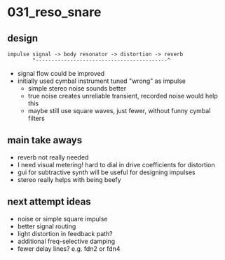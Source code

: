 # 031_reso_snare

## design
```
impulse signal -> body resonator -> distortion -> reverb 
        "------------------------------------------^
```

- signal flow could be improved
- initially used cymbal instrument tuned "wrong" as impulse
    - simple stereo noise sounds better
    - true noise creates unreliable transient, recorded noise would help this
    - maybe still use square waves, just fewer, without funny cymbal filters

## main take aways
- reverb not really needed
- I need visual metering! hard to dial in drive coefficients for distortion
- gui for subtractive synth will be useful for designing impulses
- stereo really helps with being beefy

## next attempt ideas
- noise or simple square impulse
- better signal routing
- light distortion in feedback path?
- additional freq-selective damping
- fewer delay lines? e.g. fdn2 or fdn4
